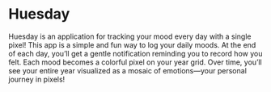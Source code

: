 # Huesday
Huesday is an application for tracking your mood every day with a single pixel! This app is a simple and fun way to log your daily moods. At the end of each day, you’ll get a gentle notification reminding you to record how you felt. Each mood becomes a colorful pixel on your year grid. Over time, you’ll see your entire year visualized as a mosaic of emotions—your personal journey in pixels!
